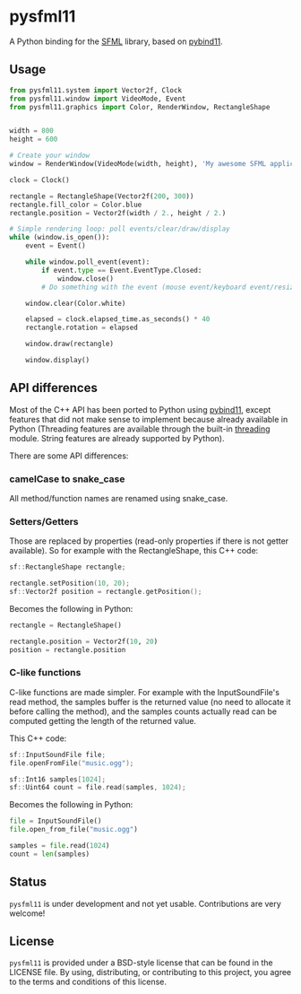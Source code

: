 # pysfml11


A Python binding for the [SFML](https://www.sfml-dev.org) library, based on [pybind11](https://github.com/pybind/pybind11).

## Usage

```python
from pysfml11.system import Vector2f, Clock
from pysfml11.window import VideoMode, Event
from pysfml11.graphics import Color, RenderWindow, RectangleShape


width = 800
height = 600

# Create your window
window = RenderWindow(VideoMode(width, height), 'My awesome SFML application!')

clock = Clock()

rectangle = RectangleShape(Vector2f(200, 300))
rectangle.fill_color = Color.blue
rectangle.position = Vector2f(width / 2., height / 2.)

# Simple rendering loop: poll events/clear/draw/display
while (window.is_open()):
    event = Event()

    while window.poll_event(event):
        if event.type == Event.EventType.Closed:
            window.close()
        # Do something with the event (mouse event/keyboard event/resize event...)

    window.clear(Color.white)

    elapsed = clock.elapsed_time.as_seconds() * 40
    rectangle.rotation = elapsed

    window.draw(rectangle)

    window.display()
```

## API differences

Most of the C++ API has been ported to Python using [pybind11](https://github.com/pybind/pybind11), except features that did not make sense to implement because already available in Python (Threading features are available through the built-in [threading](https://docs.python.org/3/library/threading.html) module. String features are already supported by Python).

There are some API differences:

### camelCase to snake_case

All method/function names are renamed using snake_case.

### Setters/Getters

Those are replaced by properties (read-only properties if there is not getter available). So for example with the RectangleShape, this C++ code:

```cpp
sf::RectangleShape rectangle;

rectangle.setPosition(10, 20);
sf::Vector2f position = rectangle.getPosition();
```

Becomes the following in Python:
```python
rectangle = RectangleShape()

rectangle.position = Vector2f(10, 20)
position = rectangle.position
```

### C-like functions

C-like functions are made simpler. For example with the InputSoundFile's read method, the samples buffer is the returned value (no need to allocate it before calling the method), and the samples counts actually read can be computed getting the length of the returned value.

This C++ code:
```cpp
sf::InputSoundFile file;
file.openFromFile("music.ogg");

sf::Int16 samples[1024];
sf::Uint64 count = file.read(samples, 1024);
```

Becomes the following in Python:
```python
file = InputSoundFile()
file.open_from_file("music.ogg")

samples = file.read(1024)
count = len(samples)
```

## Status

`pysfml11` is under development and not yet usable. Contributions are very welcome!

## License

`pysfml11` is provided under a BSD-style license that can be found in the LICENSE
file. By using, distributing, or contributing to this project, you agree to the
terms and conditions of this license.
